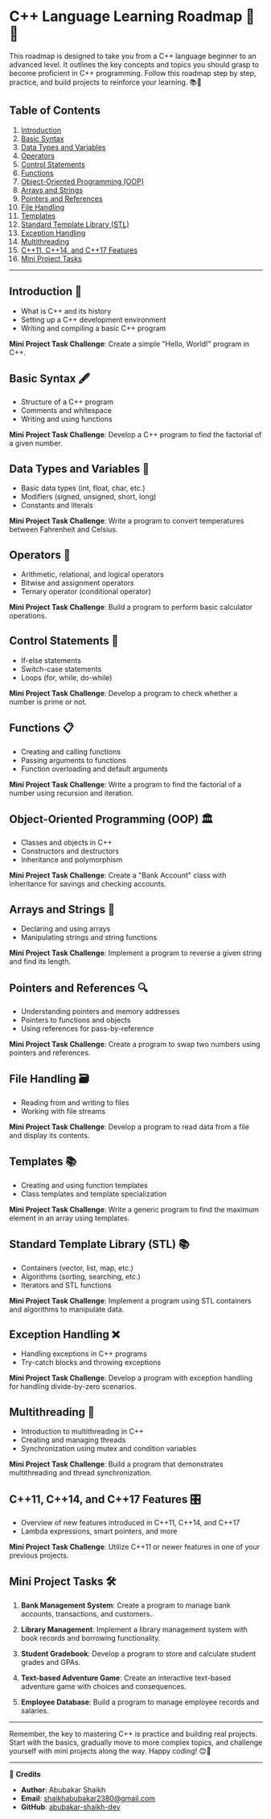 # C++ Language Learning Roadmap 🚀🔧

This roadmap is designed to take you from a C++ language beginner to an advanced level. It outlines the key concepts and topics you should grasp to become proficient in C++ programming. Follow this roadmap step by step, practice, and build projects to reinforce your learning. 📚💪

## Table of Contents
1. [Introduction](#introduction)
2. [Basic Syntax](#basic-syntax)
3. [Data Types and Variables](#data-types-and-variables)
4. [Operators](#operators)
5. [Control Statements](#control-statements)
6. [Functions](#functions)
7. [Object-Oriented Programming (OOP)](#object-oriented-programming-oop)
8. [Arrays and Strings](#arrays-and-strings)
9. [Pointers and References](#pointers-and-references)
10. [File Handling](#file-handling)
11. [Templates](#templates)
12. [Standard Template Library (STL)](#standard-template-library-stl)
13. [Exception Handling](#exception-handling)
14. [Multithreading](#multithreading)
15. [C++11, C++14, and C++17 Features](#c11-c14-and-c17-features)
16. [Mini Project Tasks](#mini-project-tasks)

---

## Introduction 🌱

- What is C++ and its history
- Setting up a C++ development environment
- Writing and compiling a basic C++ program

**Mini Project Task Challenge**: Create a simple "Hello, World!" program in C++.

## Basic Syntax 🖋️

- Structure of a C++ program
- Comments and whitespace
- Writing and using functions

**Mini Project Task Challenge**: Develop a C++ program to find the factorial of a given number.

## Data Types and Variables 🔢

- Basic data types (int, float, char, etc.)
- Modifiers (signed, unsigned, short, long)
- Constants and literals

**Mini Project Task Challenge**: Write a program to convert temperatures between Fahrenheit and Celsius.

## Operators 🧮

- Arithmetic, relational, and logical operators
- Bitwise and assignment operators
- Ternary operator (conditional operator)

**Mini Project Task Challenge**: Build a program to perform basic calculator operations.

## Control Statements 🔀

- If-else statements
- Switch-case statements
- Loops (for, while, do-while)

**Mini Project Task Challenge**: Develop a program to check whether a number is prime or not.

## Functions 📋

- Creating and calling functions
- Passing arguments to functions
- Function overloading and default arguments

**Mini Project Task Challenge**: Write a program to find the factorial of a number using recursion and iteration.

## Object-Oriented Programming (OOP) 🏛️

- Classes and objects in C++
- Constructors and destructors
- Inheritance and polymorphism

**Mini Project Task Challenge**: Create a "Bank Account" class with inheritance for savings and checking accounts.

## Arrays and Strings 🎵

- Declaring and using arrays
- Manipulating strings and string functions

**Mini Project Task Challenge**: Implement a program to reverse a given string and find its length.

## Pointers and References 🔍

- Understanding pointers and memory addresses
- Pointers to functions and objects
- Using references for pass-by-reference

**Mini Project Task Challenge**: Create a program to swap two numbers using pointers and references.

## File Handling 🗃️

- Reading from and writing to files
- Working with file streams

**Mini Project Task Challenge**: Develop a program to read data from a file and display its contents.

## Templates 📚

- Creating and using function templates
- Class templates and template specialization

**Mini Project Task Challenge**: Write a generic program to find the maximum element in an array using templates.

## Standard Template Library (STL) 📚

- Containers (vector, list, map, etc.)
- Algorithms (sorting, searching, etc.)
- Iterators and STL functions

**Mini Project Task Challenge**: Implement a program using STL containers and algorithms to manipulate data.

## Exception Handling ❌

- Handling exceptions in C++ programs
- Try-catch blocks and throwing exceptions

**Mini Project Task Challenge**: Develop a program with exception handling for handling divide-by-zero scenarios.

## Multithreading 🚀

- Introduction to multithreading in C++
- Creating and managing threads
- Synchronization using mutex and condition variables

**Mini Project Task Challenge**: Build a program that demonstrates multithreading and thread synchronization.

## C++11, C++14, and C++17 Features 🎛️

- Overview of new features introduced in C++11, C++14, and C++17
- Lambda expressions, smart pointers, and more

**Mini Project Task Challenge**: Utilize C++11 or newer features in one of your previous projects.

## Mini Project Tasks 🛠️

1. **Bank Management System**: Create a program to manage bank accounts, transactions, and customers.

2. **Library Management**: Implement a library management system with book records and borrowing functionality.

3. **Student Gradebook**: Develop a program to store and calculate student grades and GPAs.

4. **Text-based Adventure Game**: Create an interactive text-based adventure game with choices and consequences.

5. **Employee Database**: Build a program to manage employee records and salaries.

---

Remember, the key to mastering C++ is practice and building real projects. Start with the basics, gradually move to more complex topics, and challenge yourself with mini projects along the way. Happy coding! 😊🚀

---

📝 **Credits**
- **Author**: Abubakar Shaikh
- **Email**: shaikhabubakar2380@gmail.com
- **GitHub**: [abubakar-shaikh-dev](https://github.com/abubakar-shaikh-dev)
